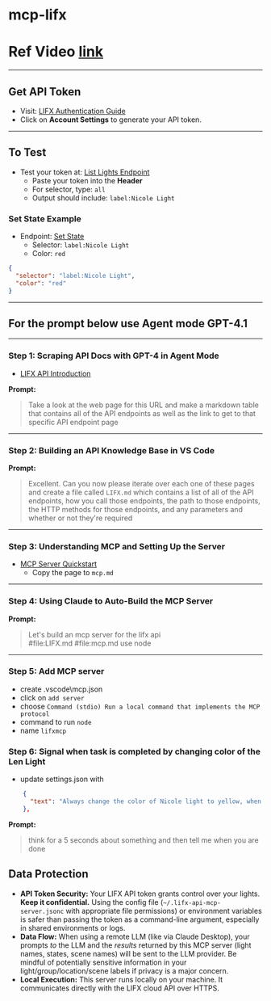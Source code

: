 # mcp-lifx

# Ref Video [link](https://www.youtube.com/watch?v=yUaz89m1M5w&t=1s)
---

## Get API Token

- Visit: [LIFX Authentication Guide](https://api.developer.lifx.com/reference/authentication)
- Click on **Account Settings** to generate your API token.

---

## To Test

- Test your token at: [List Lights Endpoint](https://api.developer.lifx.com/reference/list-lights)
    - Paste your token into the **Header**
    - For selector, type: `all`
    - Output should include: `label:Nicole Light`

### Set State Example

- Endpoint: [Set State](https://api.developer.lifx.com/reference/set-state)
    - Selector: `label:Nicole Light`
    - Color: `red`

```json
{
  "selector": "label:Nicole Light",
  "color": "red"
}
```

---

## For the prompt below use Agent mode GPT-4.1

---

### Step 1: Scraping API Docs with GPT-4 in Agent Mode

- [LIFX API Introduction](https://api.developer.lifx.com/reference/introduction)

**Prompt:**
> Take a look at the web page for this URL and make a markdown table that contains all of the API endpoints as well as the link to get to that specific API endpoint page

---

### Step 2: Building an API Knowledge Base in VS Code

**Prompt:**
> Excellent. Can you now please iterate over each one of these pages and create a file called `LIFX.md` which contains a list of all of the API endpoints, how you call those endpoints, the path to those endpoints, the HTTP methods for those endpoints, and any parameters and whether or not they're required

---

### Step 3: Understanding MCP and Setting Up the Server

- [MCP Server Quickstart](https://modelcontextprotocol.io/quickstart/server)
    - Copy the page to `mcp.md`

---

### Step 4: Using Claude to Auto-Build the MCP Server

**Prompt:**
> Let's build an mcp server for the lifx api  
> #file:LIFX.md #file:mcp.md use node

---

### Step 5: Add MCP server

 - create .vscode\mcp.json
 - click on `add server`
 - choose `Command (stdio) Run a local command that implements the MCP protocol`
 - command to run `node`
 - name `lifxmcp`

### Step 6: Signal when task is completed by changing color of the Len Light

- update settings.json with 
```json
    {
      "text": "Always change the color of Nicole light to yellow, when you are finished with a task."
    },
```    

**Prompt:**
> think for a 5 seconds about something and then tell me when you are done

## Data Protection

*   **API Token Security:** Your LIFX API token grants control over your lights. **Keep it confidential.** Using the config file (`~/.lifx-api-mcp-server.jsonc` with appropriate file permissions) or environment variables is safer than passing the token as a command-line argument, especially in shared environments or logs.
*   **Data Flow:** When using a remote LLM (like via Claude Desktop), your prompts *to* the LLM and the *results* returned by this MCP server (light names, states, scene names) will be sent to the LLM provider. Be mindful of potentially sensitive information in your light/group/location/scene labels if privacy is a major concern.
*   **Local Execution:** This server runs locally on your machine. It communicates directly with the LIFX cloud API over HTTPS.